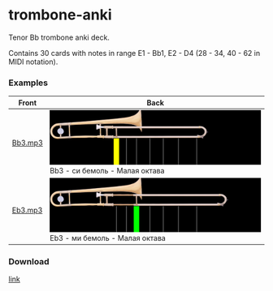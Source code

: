 # trombone-anki

Tenor Bb trombone anki deck.

Contains 30 cards with notes in range E1 - Bb1, E2 - D4 (28 - 34, 40 - 62 in MIDI notation).

### Examples

| Front | Back |
|----------------|--------------|
| [Bb3.mp3](https://raw.githubusercontent.com/vSEK1RO/trombone-anki/main/sound/Bb3.mp3) | ![](https://raw.githubusercontent.com/vSEK1RO/trombone-anki/main/img/Bb3.png) Bb3 - си бемоль - Малая октава |
| [Eb3.mp3](https://raw.githubusercontent.com/vSEK1RO/trombone-anki/main/sound/Eb3.mp3) | ![](https://raw.githubusercontent.com/vSEK1RO/trombone-anki/main/img/Eb3.png) Eb3 - ми бемоль - Малая октава |

### Download

[link](https://ankiweb.net/shared/info/1329295459)
